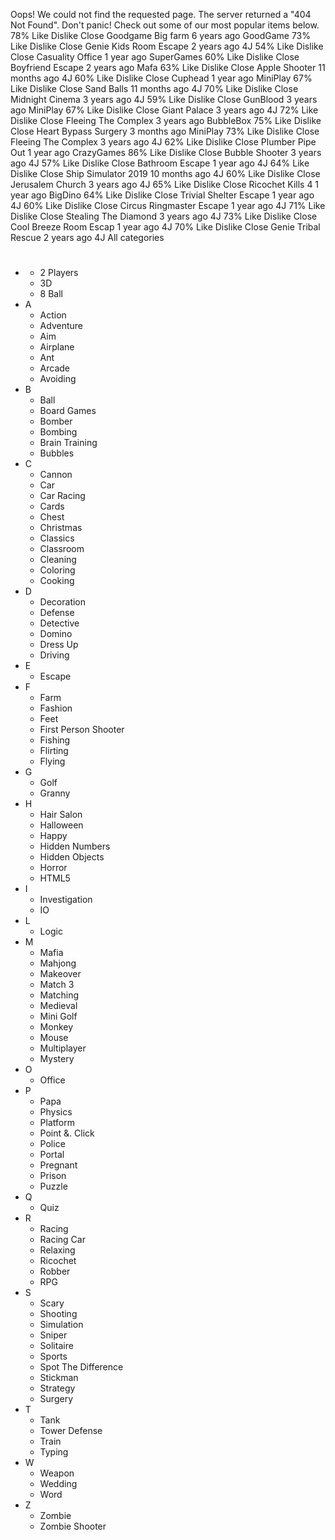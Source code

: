Oops! We could not find the requested page. The server returned a "404 Not Found". Don't panic! Check out some of our most popular items below. 78% Like Dislike Close Goodgame Big farm 6 years ago GoodGame 73% Like Dislike Close Genie Kids Room Escape 2 years ago 4J 54% Like Dislike Close Casuality Office 1 year ago SuperGames 60% Like Dislike Close Boyfriend Escape 2 years ago Mafa 63% Like Dislike Close Apple Shooter 11 months ago 4J 60% Like Dislike Close Cuphead 1 year ago MiniPlay 67% Like Dislike Close Sand Balls 11 months ago 4J 70% Like Dislike Close Midnight Cinema 3 years ago 4J 59% Like Dislike Close GunBlood 3 years ago MiniPlay 67% Like Dislike Close Giant Palace 3 years ago 4J 72% Like Dislike Close Fleeing The Complex 3 years ago BubbleBox 75% Like Dislike Close Heart Bypass Surgery 3 months ago MiniPlay 73% Like Dislike Close Fleeing The Complex 3 years ago 4J 62% Like Dislike Close Plumber Pipe Out 1 year ago CrazyGames 86% Like Dislike Close Bubble Shooter 3 years ago 4J 57% Like Dislike Close Bathroom Escape 1 year ago 4J 64% Like Dislike Close Ship Simulator 2019 10 months ago 4J 60% Like Dislike Close Jerusalem Church 3 years ago 4J 65% Like Dislike Close Ricochet Kills 4 1 year ago BigDino 64% Like Dislike Close Trivial Shelter Escape 1 year ago 4J 60% Like Dislike Close Circus Ringmaster Escape 1 year ago 4J 71% Like Dislike Close Stealing The Diamond 3 years ago 4J 73% Like Dislike Close Cool Breeze Room Escap 1 year ago 4J 70% Like Dislike Close Genie Tribal Rescue 2 years ago 4J All categories

*   #
    *   2 Players
    *   3D
    *   8 Ball
*   A
    *   Action
    *   Adventure
    *   Aim
    *   Airplane
    *   Ant
    *   Arcade
    *   Avoiding
*   B
    *   Ball
    *   Board Games
    *   Bomber
    *   Bombing
    *   Brain Training
    *   Bubbles
*   C
    *   Cannon
    *   Car
    *   Car Racing
    *   Cards
    *   Chest
    *   Christmas
    *   Classics
    *   Classroom
    *   Cleaning
    *   Coloring
    *   Cooking
*   D
    *   Decoration
    *   Defense
    *   Detective
    *   Domino
    *   Dress Up
    *   Driving
*   E
    *   Escape
*   F
    *   Farm
    *   Fashion
    *   Feet
    *   First Person Shooter
    *   Fishing
    *   Flirting
    *   Flying
*   G
    *   Golf
    *   Granny
*   H
    *   Hair Salon
    *   Halloween
    *   Happy
    *   Hidden Numbers
    *   Hidden Objects
    *   Horror
    *   HTML5
*   I
    *   Investigation
    *   IO
*   L
    *   Logic
*   M
    *   Mafia
    *   Mahjong
    *   Makeover
    *   Match 3
    *   Matching
    *   Medieval
    *   Mini Golf
    *   Monkey
    *   Mouse
    *   Multiplayer
    *   Mystery
*   O
    *   Office
*   P
    *   Papa
    *   Physics
    *   Platform
    *   Point &. Click
    *   Police
    *   Portal
    *   Pregnant
    *   Prison
    *   Puzzle
*   Q
    *   Quiz
*   R
    *   Racing
    *   Racing Car
    *   Relaxing
    *   Ricochet
    *   Robber
    *   RPG
*   S
    *   Scary
    *   Shooting
    *   Simulation
    *   Sniper
    *   Solitaire
    *   Sports
    *   Spot The Difference
    *   Stickman
    *   Strategy
    *   Surgery
*   T
    *   Tank
    *   Tower Defense
    *   Train
    *   Typing
*   W
    *   Weapon
    *   Wedding
    *   Word
*   Z
    *   Zombie
    *   Zombie Shooter